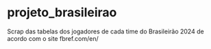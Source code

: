 # projeto_brasileirao
Scrap das tabelas dos jogadores de cada time do Brasileirão 2024 de acordo com o site fbref.com/en/
